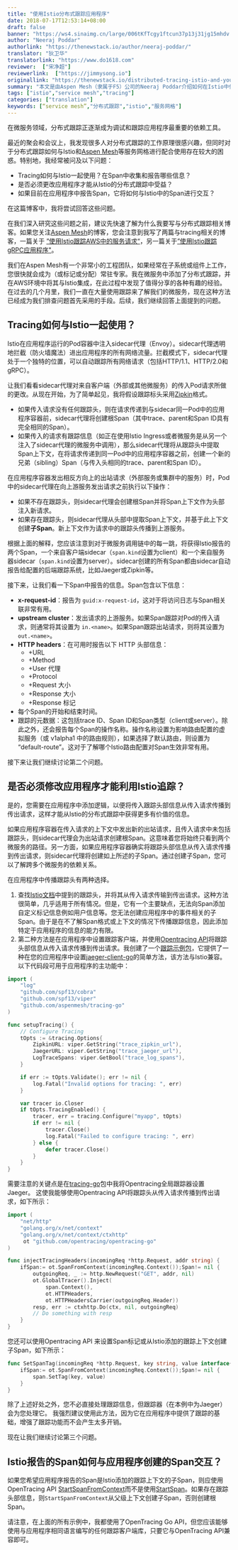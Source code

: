 ```yaml
---
title: "使用Istio分布式跟踪应用程序"
date: 2018-07-17T12:53:14+08:00
draft: false
banner: "https://ws4.sinaimg.cn/large/006tKfTcgy1ftcun37p13j31jg15mhdv.jpg"
author: "Neeraj Poddar"
authorlink: "https://thenewstack.io/author/neeraj-poddar/"
translator: "狄卫华"
translatorlink: "https://www.do1618.com"
reviewer:  ["宋净超"]
reviewerlink:  ["https://jimmysong.io"]
originallink: "https://thenewstack.io/distributed-tracing-istio-and-your-applications/"
summary: "本文是由Aspen Mesh（隶属于F5）公司的Neeraj Poddar介绍如何在Istio中使用分布式跟踪，需要修改程序才能利用Istio做分布式追踪，Istio报告的Span如何与应用程序创建的Span交互。"
tags: ["istio","service mesh","tracing"]
categories: ["translation"]
keywords: [“service mesh”,"分布式跟踪","istio","服务网格"]
---
```


在微服务领域，分布式跟踪正逐渐成为调试和跟踪应用程序最重要的依赖工具。

最近的聚会和会议上，我发现很多人对分布式跟踪的工作原理很感兴趣，但同时对于分布式跟踪如何与Istio和[Aspen Mesh](https://aspenmesh.io/)等服务网格进行配合使用存在较大的困惑。特别地，我经常被问及以下问题：

- Tracing如何与Istio一起使用？在Span中收集和报告哪些信息？
- 是否必须更改应用程序才能从Istio的分布式跟踪中受益？
- 如果目前在应用程序中报告Span，它将如何与Istio中的Span进行交互？

在这篇博客中，我将尝试回答这些问题。

在我们深入研究这些问题之前，建议先快速了解为什么我要写与分布式跟踪相关博客。如果您关注[Aspen Mesh](https://aspenmesh.io/blog/)的博客，您会注意到我写了两篇与tracing相关的博客，一篇关于 [”使用Istio跟踪AWS中的服务请求“](https://aspenmesh.io/2018/01/distributed-tracing-with-istio-in-aws/)，另一篇关于[”使用Istio跟踪gRPC应用程序"](https://aspenmesh.io/2018/04/tracing-grpc-with-istio/)。

我们在Aspen Mesh有一个非常小的工程团队，如果经常在子系统或组件上工作，您很快就会成为（或标记或分配）常驻专家。我在微服务中添加了分布式跟踪，并在AWS环境中将其与Istio集成，在此过程中发现了值得分享的各种有趣的经验。在过去的几个月里，我们一直在大量使用跟踪来了解我们的微服务，现在这种方法已经成为我们排查问题首先采用的手段。后续，我们继续回答上面提到的问题。

## Tracing如何与Istio一起使用？

Istio在应用程序运行的Pod容器中注入sidecar代理（Envoy）。sidecar代理透明地拦截（防火墙魔法）进出应用程序的所有网络流量。拦截模式下，sidecar代理处于一个独特的位置，可以自动跟踪所有网络请求（包括HTTP/1.1、HTTP/2.0和gRPC）。

让我们看看sidecar代理对来自客户端（外部或其他微服务）的传入Pod请求所做的更改。从现在开始，为了简单起见，我将假设跟踪标头采用[Zipkin](https://github.com/openzipkin/b3-propagation)格式。

- 如果传入请求没有任何跟踪头，则在请求传递到与sidecar同一Pod中的应用程序容器前，sidecar代理将创建根Span（其中trace、parent和Span ID具有完全相同的Span）。
- 如果传入的请求有跟踪信息（如正在使用Istio Ingress或者微服务是从另一个注入了sidecar代理的微服务中调用），那么sidecar代理将从跟踪头中提取Span上下文，在将请求传递到同一Pod中的应用程序容器之前，创建一个新的兄弟（sibling）Span（与传入头相同的trace、parent和Span ID）。

在应用程序容器发出相反方向上的出站请求（外部服务或集群中的服务）时，Pod中的sidecar代理在向上游服务发出请求之前执行以下操作：

- 如果不存在跟踪头，则sidecar代理会创建根Span并将Span上下文作为头部注入新请求。
- 如果存在跟踪头，则sidecar代理从头部中提取Span上下文，并基于此上下文创建**子Span**。新上下文作为请求中的跟踪头传播到上游服务。

根据上面的解释，您应该注意到对于微服务调用链中的每一跳，将获得Istio报告的两个Span，一个来自客户端sidecar（`span.kind`设置为client）和一个来自服务器sidecar（`span.kind`设置为server）。sidecar创建的所有Span都由sidecar自动报告给配置的后端跟踪系统，比如Jaeger或Zipkin等。

接下来，让我们看一下Span中报告的信息。Span包含以下信息：

- **x-request-id**：报告为 `guid:x-request-id`，这对于将访问日志与Span相关联非常有用。
- **upstream cluster**：发出请求的上游服务。如果Span跟踪对Pod的传入请求，则通常将其设置为 `in.<name>`。如果Span跟踪出站请求，则将其设置为 `out.<name>`。
- **HTTP headers**：在可用时报告以下 HTTP 头部信息：
  - +URL
  - +Method
  - +User 代理
  - +Protocol
  - +Request 大小
  - +Response 大小
  - +Response 标记
- 每个Span的开始和结束时间。
- 跟踪的元数据：这包括trace ID、Span ID和Span类型（client或server）。除此之外，还会报告每个Span的操作名称。操作名称设置为影响路由配置的虚拟服务（或 v1alpha1 中的路由规则），如果选择了默认路由，则设置为 “default-route”。这对于了解哪个Istio路由配置对Span生效非常有用。

接下来让我们继续讨论第二个问题。

## 是否必须修改应用程序才能利用Istio追踪？

是的，您需要在应用程序中添加逻辑，以便将传入跟踪头部信息从传入请求传播到传出请求，这样才能从Istio的分布式跟踪中获得更多有价值的信息。

如果应用程序容器在传入请求的上下文中发出新的出站请求，且传入请求中未包括跟踪头，则sidecar代理会为出站请求创建根Span。这意味着您将始终只看到两个微服务的路径。另一方面，如果应用程序容器确实将跟踪头部信息从传入请求传播到传出请求，则sidecar代理将创建如上所述的子Span。通过创建子Span，您可以了解跨多个微服务的依赖关系。

在应用程序中传播跟踪头有两种选择。

1. 查找[Istio文档](https://istio.io/docs/tasks/telemetry/distributed-tracing/#understanding-what-happened)中提到的跟踪头，并将其从传入请求传输到传出请求。这种方法很简单，几乎适用于所有情况。但是，它有一个主要缺点，无法向Span添加自定义标记信息例如用户信息等。您无法创建应用程序中的事件相关的子Span。由于是在不了解Span格式或上下文的情况下传播跟踪信息，因此添加特定于应用程序的信息的能力有限。
2. 第二种方法是在应用程序中设置跟踪客户端，并使用[Opentracing API](http://opentracing.io/documentation/pages/api/index)将跟踪头部信息从传入请求传播到传出请求。我创建了一个[跟踪示例包](https://github.com/aspenmesh/tracing-go)，它提供了一种在您的应用程序中设置[jaeger-client-go](https://github.com/jaegertracing/jaeger-client-go)的简单方法，该方法与Istio兼容。以下代码段可用于应用程序的主功能中：

```go
import (
	"log"
	"github.com/spf13/cobra"
	"github.com/spf13/viper"
	"github.com/aspenmesh/tracing-go"
)

func setupTracing() {
	// Configure Tracing
	tOpts := &tracing.Options{
		ZipkinURL: viper.GetString("trace_zipkin_url"),
		JaegerURL: viper.GetString("trace_jaeger_url"),
		LogTraceSpans: viper.GetBool("trace_log_spans"),
	}

	if err := tOpts.Validate(); err != nil {
		log.Fatal("Invalid options for tracing: ", err)
	}

	var tracer io.Closer
	if tOpts.TracingEnabled() {
		tracer, err = tracing.Configure("myapp", tOpts)
		if err != nil {
			tracer.Close()
			log.Fatal("Failed to configure tracing: ", err)
		} else {
			defer tracer.Close()
		}
	}
}
```

需要注意的关键点是在[tracing-go](https://github.com/aspenmesh/tracing-go/blob/master/config.go#L124)包中我将Opentracing全局跟踪器设置Jaeger。 这使我能够使用Opentracing API将跟踪头从传入请求传播到传出请求，如下所示：

```go
import (
	"net/http"
	"golang.org/x/net/context"
	"golang.org/x/net/context/ctxhttp"
	 ot "github.com/opentracing/opentracing-go"
)

func injectTracingHeaders(incomingReq *http.Request, addr string) {
	ifSpan:= ot.SpanFromContext(incomingReq.Context());Span!= nil {
		outgoingReq, _ := http.NewRequest("GET", addr, nil)
		ot.GlobalTracer().Inject(
			span.Context(),
			ot.HTTPHeaders,
			ot.HTTPHeadersCarrier(outgoingReq.Header))
		resp, err := ctxhttp.Do(ctx, nil, outgoingReq)
		// Do something with resp
	}
}
```

您还可以使用Opentracing API 来设置Span标记或从Istio添加的跟踪上下文创建子Span，如下所示：

```go
func SetSpanTag(incomingReq *http.Request, key string, value interface{}) {
	ifSpan:= ot.SpanFromContext(incomingReq.Context());Span!= nil {
		span.SetTag(key, value)
	}
}
```

除了上述好处之外，您不必直接处理跟踪信息，但跟踪器（在本例中为Jaeger）会为您处理它。 我强烈建议使用此方法，因为它在应用程序中提供了跟踪的基础，增强了跟踪功能而不会产生太多开销。

现在让我们继续讨论第三个问题。

## Istio报告的Span如何与应用程序创建的Span交互？

如果您希望应用程序报告的Span是Istio添加的跟踪上下文的子Span，则应使用OpenTracing API [StartSpanFromContext](https://godoc.org/github.com/opentracing/opentracing-go#StartSpanFromContext)而不是使用[StartSpan](https://godoc.org/github.com/opentracing/opentracing%20go#StartSpan)。如果存在跟踪头部信息，则`StartSpanFromContext`从父级上下文创建子Span，否则创建根Span。

请注意，在上面的所有示例中，我都使用了OpenTracing Go API，但您应该能够使用与应用程序相同语言编写的任何跟踪客户端库，只要它与OpenTracing API兼容即可。